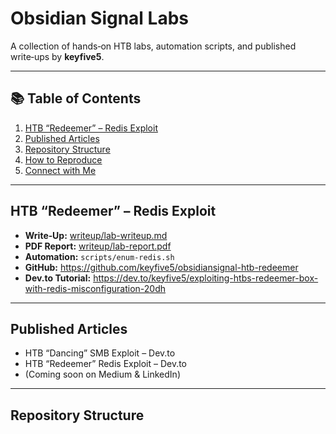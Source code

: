 # Obsidian Signal Labs

A collection of hands‑on HTB labs, automation scripts, and published write‑ups by **keyfive5**.

---

## 📚 Table of Contents

1. [HTB “Redeemer” – Redis Exploit](#htb-redeemer--redis-exploit)  
3. [Published Articles](#published-articles)  
4. [Repository Structure](#repository-structure)  
5. [How to Reproduce](#how-to-reproduce)  
6. [Connect with Me](#connect-with-me)


---

## HTB “Redeemer” – Redis Exploit

- **Write‑Up:** [writeup/lab-writeup.md](writeup/lab-writeup.md)  
- **PDF Report:** [writeup/lab-report.pdf](writeup/lab-report.pdf)  
- **Automation:** `scripts/enum-redis.sh`  
- **GitHub:** https://github.com/keyfive5/obsidiansignal-htb-redeemer  
- **Dev.to Tutorial:** https://dev.to/keyfive5/exploiting-htbs-redeemer-box-with-redis-misconfiguration-20dh  

---

## Published Articles

- HTB “Dancing” SMB Exploit – Dev.to  
- HTB “Redeemer” Redis Exploit – Dev.to  
- (Coming soon on Medium & LinkedIn)  

---

## Repository Structure

